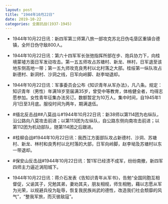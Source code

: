 ```yaml
---
layout: post
title: "1944年10月22日"
date: 2019-10-22
categories: 全面抗战(1937-1945)
---
```


<meta name="referrer" content="no-referrer" />

- 1944年10月22日讯：新四军第三师第八旅一部攻克苏北日伪屯垦区重镇合德镇，全歼日伪守敌800人。 

- 1944年10月22日讯：第六十四军军长张弛指挥所部在步、炮兵协力下，向桂境蒙墟方面日军发动攻击。第一五五师攻占苏塘村、新龙、林村，日军退至该地东侧高地一带；第一五九师攻克良秀村以北村落之大部。桂绥第一纵队攻占新德村、新洞村、沙洞之线，日军向岭脚、赵李坳退却。 

- 1944年10月22日讯：军事委员会公布《知识青年从军办法》，凡八条。规定：知识青年（男性）年满18岁至届满35岁，曾受中等教育，体格健全者，均得志愿参加。女性青年征集办法另订。数额暂定为10万人。集中时间，自1945年1月1日至3月底。服役时间为两年，期满退伍。 

- #缅北反击战##八莫战斗#1944年10月22日讯：新38师以第114团为右纵队，沿公路向八莫攻击前进；以第113团为左纵队，自公路东侧向南攻击前进；以第112团为机动部队，随第114团之后跟进。 

- #桂柳会战#1944年10月22日讯：我西江方面部队攻占新德村、沙洞、苏塘村、新龙、林村和良秀村以北村落的大部，日军向岭脚，赵李坳及苏塘村以东一带退却。 

- #保安山反击战#1944年10月22日讯：暂1军已经溃不成军，纷纷南撤，新四军四师主力逼近涡阳城下。 

- 1944年10月22日讯：蒋介石发表《告知识青年从军书》，告勉“全国同胞互相督促，父谕其子，兄勉其弟，妻劝其夫，朋友相规，师生相勉，藉以志愿从军为光荣，以规避兵役为耻辱，恢复我民族尚武的德性，改造我们社会颓靡的风气”，“整我军旅，而灭彼敌寇”。 

